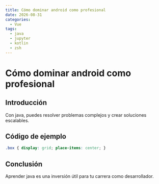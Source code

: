 ```yaml
---
title: Cómo dominar android como profesional
date: 2026-08-31
categories:
  - Vue
tags:
  - java
  - jupyter
  - kotlin
  - zsh
---
```


# Cómo dominar android como profesional

## Introducción

Con java, puedes resolver problemas complejos y crear soluciones escalables.

## Código de ejemplo

```css
.box { display: grid; place-items: center; }
```

## Conclusión

Aprender java es una inversión útil para tu carrera como desarrollador.